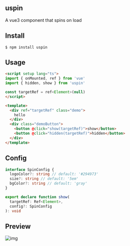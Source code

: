 ## uspin

A vue3 component that spins on load

## Install

```shell
$ npm install uspin
```

## Usage

```html
<script setup lang="ts">
import { onMounted, ref } from 'vue'
import { hidden, show } from 'uspin'

const targetRef = ref<Element>(null)
</script>

<template>
  <div ref="targetRef" class="demo">
    hello
  </div>
  <div class="demoButton">
    <button @click="show(targetRef)">show</button>
    <button @click="hidden(targetRef)">hidden</button>
  </div>
</template>
```

## Config

```ts
interface SpinConfig {
  logoColor?: string // default: '#294973'
  size?: string // default: '5em'
  bgColor?: string // default: 'gray'
}

export declare function show(
  targetRef: Ref<Element>,
  config?: SpinConfig
): void
```

## Preview

![img](https://img-blog.csdnimg.cn/db951889fe19472db1a48fa22ab64d18.gif)